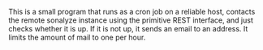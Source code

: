 This is a small program that runs as a cron job on a reliable host, contacts the remote sonalyze
instance using the primitive REST interface, and just checks whether it is up.  If it is not up, it
sends an email to an address.  It limits the amount of mail to one per hour.

